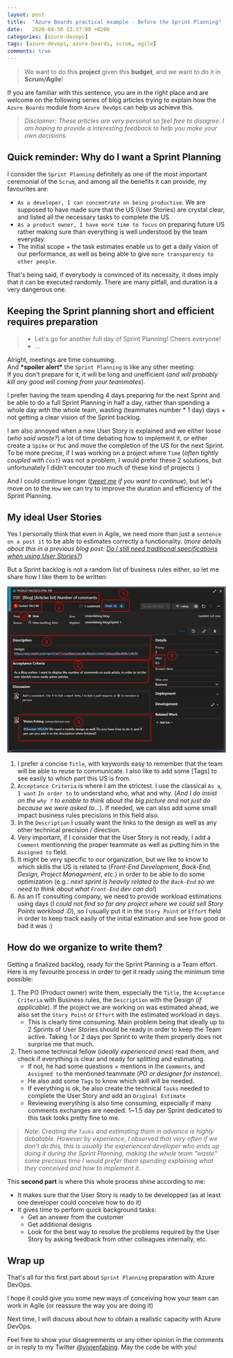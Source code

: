 ```yaml
---
layout: post
title:  "Azure Boards practical example - Before the Sprint Planning"
date:   2020-04-30 13:37:00 +0200
categories: [azure-devops]
tags: [azure-devops, azure-boards, scrum, agile]
comments: true
---
```


> We want to do this **project** given this **budget**, and we want to do it in **Scrum/Agile**!

If you are familiar with this sentence, you are in the right place and are welcome on the following series of blog articles trying to explain how the `Azure Boards` module from `Azure DevOps` can help us achieve this.

> *Disclaimer: These articles are very personal so feel free to disagree. I am hoping to provide a interesting feedback to help you make your own decisions.*

## Quick reminder: Why do I want a Sprint Planning

I consider the `Sprint Planning` definitely as one of the most important ceremonial of the `Scrum`, and among all the benefits it can provide, my favourites are:
- `As a developer, I can concentrate on being productive`. We are supposed to have made sure that the US (User Stories) are crystal clear, and listed all the necessary tasks to complete the US.
- `As a product owner, I have more time to focus` on preparing future US rather making sure than everything is well understood by the team everyday.
- The initial scope + the task estimates enable us to get a daily vision of our performance, as well as being able to give `more transparency to other people`.

That's being said, if everybody is convinced of its necessity, it does imply that it can be executed randomly. 
There are many pitfall, and duration is a very dangerous one.

## Keeping the Sprint planning short and efficient requires preparation

> - Let's go for another full day of Sprint Planning! Cheers everyone!
> - ...

Alright, meetings are time consuming.  
And **\*spoiler alert\*** the `Sprint Planning` is like any other meeting:  
If you don't prepare for it, it will be long and unefficient (*and will probably kill any good will coming from your teammates*).

I prefer having the team spending 4 days preparing for the next Sprint and be able to do a full Sprint Planning in half a day, rather than spending a whole day with the whole team, wasting (teammates number * 1 day) days + not getting a clear vision of the Sprint backlog.

I am also annoyed when a new User Story is explained and we either loose (*who said waste?*) a lot of time debating how to implement it, or either create a `Spike` or `PoC` and move the completion of the US for the next Sprint.  
To be more precise, if I was working on a project where `Time` (*often tightly coupled with `Cost`*) was not a problem, I would prefer these 2 solutions, but unfortunately I didn't encouter too much of these kind of projects :)

And I could continue longer (*[tweet me](https://twitter.com/vivienfabing) if you want to continue*), but let's move on to the `How` we can try to improve the duration and efficiency of the Sprint Planning.

## My ideal User Stories

Yes I personally think that even in Agile, we need more than just a `sentence on a post it` to be able to estimates correctly a functionality. (*more details about this in a previous blog post: [Do I still need traditional specifications when using User Stories?](https://www.vivienfabing.com/azure-devops/2019/02/06/do-i-still-need-traditional-specifications-when-using-user-stories-practical-usage-in-azure-boards.html)*)

But a Sprint backlog is not a random list of business rules either, so let me share how I like them to be written:

![02-my-ideal-user-story.png](/assets/2020-04-30/02-my-ideal-user-story.png)

1. I prefer a concise `Title`, with keywords easy to remember that the team will be able to reuse to communicate. I also like to add some [Tags] to see easily to which part this US is from.
2. `Acceptance Criteria` is where I am the strictest. I use the classical `As a`, `I want` `In order to` to understand who, what and why. (*And I do insist on the `why ?` to enable to think about the big picture and not just do because we were asked to...*). If needed, we can also add some small impact business rules precisions in this field also.
3. In the `Description` I usually want the links to the design as well as any other technical precision / direction.
4. Very important, if I consider that the User Story is not ready, I add a `Comment` mentionning the proper teammate as well as putting him in the `Assigned to` field.
5. It might be very specific to our organization, but we like to know to which skills the US is related to (*Front-End Development, Back-End, Design, Project Management, etc.*) in order to be able to do some optimization (e.g.: *next sprint is heavily related to the `Back-End` so we need to think about what `Front-End` dev can do!*)
6. As an IT consulting company, we need to provide workload estimations using days (*I could not find so far any project where we could sell Story Points workload :D*), so I usually put it in the `Story Point` or `Effort` field in order to keep track easily of the initial estimation and see how good or bad it was :)

## How do we organize to write them?

Getting a finalized backlog, ready for the Sprint Planning is a Team effort. Here is my favourite process in order to get it ready using the minimum time possible:

1. The PO (Product owner) write them, especially the `Title`, the `Acceptance Criteria` with Business rules, the `Description` with the Design (*if applicable*). If the project we are working on was estimated ahead, we also set the `Story Point` or `Effort` with the estimated workload in days.
   - This is clearly time consuming. Main problem being that ideally up to 2 Sprints of User Stories should be ready in order to keep the Team active. Taking 1 or 2 days per Sprint to write them properly does not surprise me that much.
2. Then some technical fellow (*ideally experienced ones*) read them, and check if everything is clear and ready for splitting and estimating. 
   - If not, he had some questions + mentions in the `Comments`, and `Assigned to` the mentioned teammate (*PO or designer for instance*).
   - He also add some `Tags` to know which skill will be needed.
   - If everything is ok, he also create the technical `Tasks` needed to complete the User Story and add an `Original Estimate`
   - Reviewing everything is also time consuming, especially if many comments exchanges are needed. 1~1.5 day per Sprint dedicated to this task looks pretty fine to me.

> *Note: Creating the `Tasks` and estimating them in advance is highly debatable. However by experience, I observed that very often if we don't do this, this is usually the experienced developer who ends up doing it during the Sprint Planning, making the whole team "waste" some precious time I would prefer them spending explaining what they conceived and how to implement it.*

This **second part** is where this whole process shine according to me: 
- It makes sure that the User Story is ready to be developped (as at least one developer could conceive how to do it)
- It gives time to perform quick background tasks:
  - Get an answer from the customer
  - Get additional designs
  - Look for the best way to resolve the problems required by the User Story by asking feedback from other colleagues internally, etc.

## Wrap up

That's all for this first part about `Sprint Planning` preparation with Azure DevOps.

I hope it could give you some new ways of conceiving how your team can work in Agile (or reassure the way you are doing it)

Next time, I will discuss about how to obtain a realistic capacity with Azure DevOps.

Feel free to show your disagreements or any other opinion in the comments or in reply to my Twitter [@vivienfabing](https://twitter.com/vivienfabing).
May the code be with you!